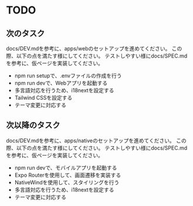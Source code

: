 # TODO

## 次のタスク

docs/DEV.mdを参考に、apps/webのセットアップを進めてください。
この際、以下の点を満たす様にしてください。
テストしやすい様にdocs/SPEC.mdを参考に、仮ページを実装してください。

- npm run setupで、.envファイルの作成を行う
- npm run devで、Webアプリを起動する
- 多言語対応を行うため、i18nextを設定する
- Tailwind CSSを設定する
- テーマ変更に対応する


## 次以降のタスク

docs/DEV.mdを参考に、apps/nativeのセットアップを進めてください。
この際、以下の点を満たす様にしてください。
テストしやすい様にdocs/SPEC.mdを参考に、仮ページを実装してください。

- npm run devで、モバイルアプリを起動する
- Expo Routerを使用して、画面遷移を実装する
- NativeWindを使用して、スタイリングを行う
- 多言語対応を行うため、i18nextを設定する
- テーマ変更に対応する

